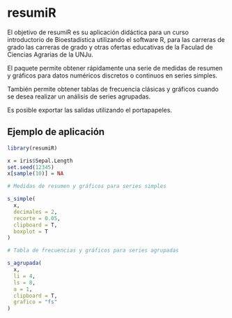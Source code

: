 
# resumiR

<!-- badges: start -->
<!-- badges: end -->

El objetivo de resumiR es su aplicación didáctica para un curso
introductorio de Bioestadística utilizando el software R, para las
carreras de grado las carreras de grado y otras ofertas educativas de la
Faculad de Ciencias Agrarias de la UNJu.

El paquete permite obtener rápidamente una serie de medidas de resumen y
gráficos para datos numéricos discretos o continuos en series simples.

También permite obtener tablas de frecuencia clásicas y gráficos cuando
se desea realizar un análisis de series agrupadas.

Es posible exportar las salidas utilizando el portapapeles.

## Ejemplo de aplicación

``` r
library(resumiR)

x = iris$Sepal.Length
set.seed(12345)
x[sample(10)] = NA

# Medidas de resumen y gráficos para series simples

s_simple(
  x,
  decimales = 2,
  recorte = 0.05,
  clipboard = T,
  boxplot = T
)

# Tabla de frecuencias y gráficos para series agrupadas

s_agrupada(
  x,
  li = 4,
  ls = 8,
  a = 1,
  clipboard = T,
  grafico = "fs"
)
```
